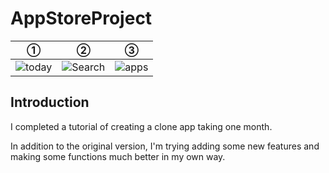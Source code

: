 # AppStoreProject

| ① | ② |③ | 
| :---: | :---: | :---: | 
| ![today](https://user-images.githubusercontent.com/39576762/55666182-be69a500-5885-11e9-84d8-71aa0660447f.gif) | ![Search](https://user-images.githubusercontent.com/39576762/55666186-c9243a00-5885-11e9-86a5-c71d7c8ea74a.gif) | ![apps](https://user-images.githubusercontent.com/39576762/55666280-b14db580-5887-11e9-80b9-5b641f037fa2.gif) |

## Introduction
I  completed a tutorial of creating a clone app taking one month.

In addition to the original version, I'm trying adding some new features and making some functions much better in my own way.

